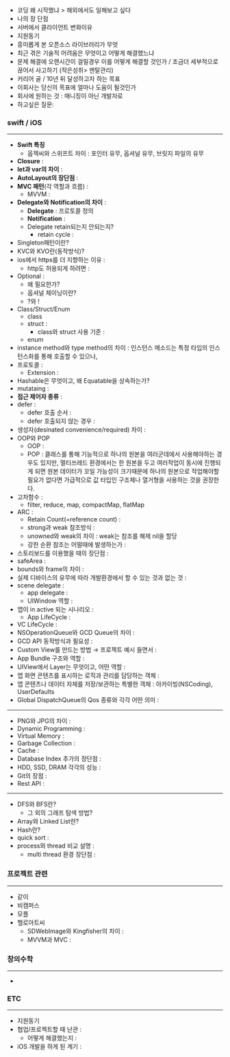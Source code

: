 - 코딩 왜 시작했냐 > 해외에서도 일해보고 싶다 
- 나의 장 단점
- 서버에서 클라이언트 변화이유
- 지원동기 
- 흥미롭게 본 오픈소스 라이브러리가 무엇
- 최근 겪은 기술적 어려움은 무엇이고 어떻게 해결했느냐
- 문제 해결에 오랜시간이 걸릴경우 이를 어떻게 해결할 것인가 / 조금더 세부적으로 끊어서 사고하기 (작은성취> 멘탈관리)
- 커리어 골 / 10년 뒤 달성하고자 하는 목표
- 이회사는 당신의 목표에 얼마나 도움이 될것인가 
- 회사에 원하는 것 : 매니징이 아닌 개발자로
- 하고싶은 질문: 


### swift / iOS
---
- **Swift 특징**
    - 옵젝씨와 스위프트 차이 : 포인터 유무, 옵셔널 유무, 브릿지 파일의 유무
- **Closure** :
- **let과 var의 차이** :
- **AutoLayout의 장단점** :
- **MVC 패턴**(각 역할과 흐름) :
    - MVVM :
- **Delegate와 Notification의 차이** :
    - **Delegate** : 프로토콜 정의
    - **Notification** :
    - Delegate retain되는지 안되는지?
        - retain cycle :
- Singleton패턴이란?
- KVC와 KVO란(동작방식)?
- ios에서 https를 더 지향하는 이유 :
    - http도 허용되게 하려면 :
- Optional :
    - 왜 필요한가?
    - 옵셔널 체이닝이란?
    - ?와 !
- Class/Struct/Enum
    - class
    - struct :
        - class와 struct 사용 기준 :
    - enum
- instance method와 type method의 차이 : 인스턴스 메소드는 특정 타입의 인스턴스화를 통해 호출할 수 있으나,
- 프로토콜 :
    - Extension :
- Hashable은 무엇이고, 왜 Equatable을 상속하는가?
- mutataing :
- **접근 제어자 종류** :
- defer :
    - defer 호출 순서 :
    - defer 호출되지 않는 경우 :
- 생성자(desinated convenience/required) 차이 :
- OOP와 POP
    - OOP :
    - POP : 클래스를 통해 기능적으로 하나의 원본을 여러군데에서 사용해야하는 경우도 있지만, 멀티쓰레드 환경에서는 한 원본을 두고 여러작업이 동시에 진행되게 되면 원본 데이터가 꼬일 가능성이 크기때문에 하나의 원본으로 작업해야할 필요가 없다면 가급적으로 값 타입인 구조체나 열거형을 사용하는 것을 권장한다.
- 고차함수 :
    - filter, reduce, map, compactMap, flatMap
- ARC :
    - Retain Count(=reference count) :
    - strong과 weak 참조방식 :
    - unowned와 weak의 차이 : weak는 참조를 해제 nil을 할당
    - 강한 순환 참조는 어떨때에 발생하는가 :
- 스토리보드를 이용했을 때의 장단점 :
- safeArea :
- bounds와 frame의 차이 :
- 실제 디바이스의 유무에 따라 개발환경에서 할 수 있는 것과 없는 것 :
- scene delegate :
    - app delegate :
    - UIWindow 역할 :
- 앱이 in active 되는 시나리오 :
    - App LifeCycle :
- VC LifeCycle :
- NSOperationQueue와 GCD Queue의 차이 :
- GCD API 동작방식과 필요성 :
- Custom View를 만드는 방법 → 프로젝트 예시 들면서 :
- App Bundle 구조와 역할 :
- UIView에서 Layer는 무엇이고, 어떤 역할 :
- 앱 화면 콘텐츠를 표시하는 로직과 관리를 담당하는 객체 :
- 앱 콘텐츠나 데이터 자체를 저장/보관하는 특별한 객체 : 아카이빙(NSCoding), UserDefaults
- Global DispatchQueue의 Qos 종류와 각각 어떤 의미 :

---

- PNG와 JPG의 차이 :
- Dynamic Programming :
- Virtual Memory :
- Garbage Collection :
- Cache :
- Database Index 추가의 장단점 :
- HDD, SSD, DRAM 각각의 성능 :
- Git의 장점 :
- Rest API :

---

- DFS와 BFS란?
    - 그 외의 그래프 탐색 방법?
- Array와 Linked List란?
- Hash란?
- quick sort :
- process와 thread 비교 설명 :
    - multi thread 환경 장단점 :

### 프로젝트 관련

---

- 같이
- 비캠퍼스
- 모플
- 헬로아트씨
    - SDWebImage와 Kingfisher의 차이 :
    - MVVM과 MVC :

### 창의수학

---

- 

### ETC

---

- 지원동기
- 협업/프로젝트할 때 난관 :
    - 어떻게 해결했는지 :
- iOS 개발을 하게 된 계기 :
